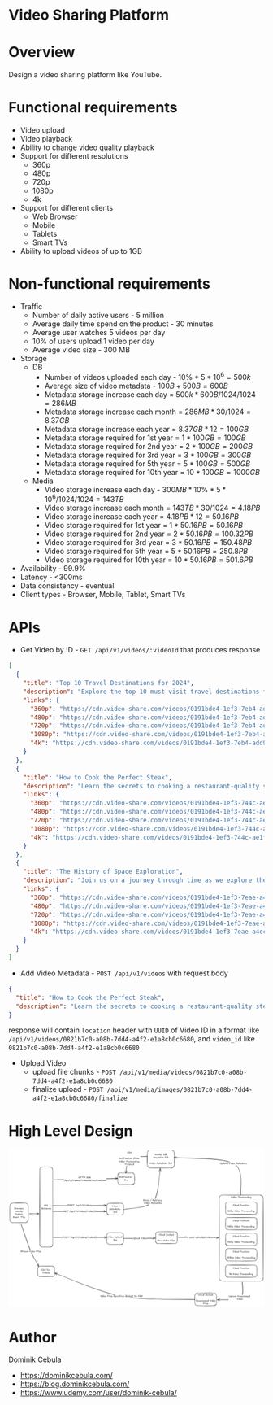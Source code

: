 # Video Sharing Platform

# Overview

Design a video sharing platform like YouTube.

# Functional requirements

* Video upload
* Video playback
* Ability to change video quality playback
* Support for different resolutions
    * 360p
    * 480p
    * 720p
    * 1080p
    * 4k
* Support for different clients
    * Web Browser
    * Mobile
    * Tablets
    * Smart TVs
* Ability to upload videos of up to 1GB

# Non-functional requirements

* Traffic
    * Number of daily active users - 5 million
    * Average daily time spend on the product - 30 minutes
    * Average user watches 5 videos per day
    * 10% of users upload 1 video per day
    * Average video size - 300 MB
* Storage
    * DB
        * Number of videos uploaded each day - $`10\% * 5*10^6 = 500k`$
      * Average size of video metadata - $`100B + 500B = 600B`$
      * Metadata storage increase each day = $`500k * 600B /1024/1024 = 286 MB`$
      * Metadata storage increase each month = $`286MB * 30 /1024 = 8.37 GB`$
      * Metadata storage increase each year = $`8.37GB * 12 = 100 GB`$
      * Metadata storage required for 1st year = $`1 * 100GB = 100GB`$
      * Metadata storage required for 2nd year = $`2 * 100GB = 200GB`$
      * Metadata storage required for 3rd year = $`3 * 100GB = 300GB`$
      * Metadata storage required for 5th year = $`5 * 100GB = 500GB`$
      * Metadata storage required for 10th year = $`10 * 100GB = 1000GB`$
    * Media
        * Video storage increase each day - $`300MB * 10\% * 5*10^6 /1024/1024 = 143 TB`$
        * Video storage increase each month = $`143TB * 30 / 1024 = 4.18PB`$
        * Video storage increase each year = $`4.18PB * 12 = 50.16PB`$
        * Video storage required for 1st year = $`1 * 50.16PB = 50.16PB`$
        * Video storage required for 2nd year = $`2 * 50.16PB = 100.32PB`$
        * Video storage required for 3rd year = $`3 * 50.16PB = 150.48PB`$
        * Video storage required for 5th year = $`5 * 50.16PB = 250.8PB`$
        * Video storage required for 10th year = $`10 * 50.16PB = 501.6PB`$
* Availability - 99.9%
* Latency - <300ms
* Data consistency - eventual
* Client types - Browser, Mobile, Tablet, Smart TVs

# APIs

* Get Video by ID - `GET /api/v1/videos/:videoId` that produces response

```json
[
  {
    "title": "Top 10 Travel Destinations for 2024",
    "description": "Explore the top 10 must-visit travel destinations for 2024! From exotic beaches to historic cities, this list will inspire your next adventure.",
    "links": {
      "360p": "https://cdn.video-share.com/videos/0191bde4-1ef3-7eb4-add9-4c36e1dea811/360p",
      "480p": "https://cdn.video-share.com/videos/0191bde4-1ef3-7eb4-add9-4c36e1dea811/480p",
      "720p": "https://cdn.video-share.com/videos/0191bde4-1ef3-7eb4-add9-4c36e1dea811/720p",
      "1080p": "https://cdn.video-share.com/videos/0191bde4-1ef3-7eb4-add9-4c36e1dea811/1080p",
      "4k": "https://cdn.video-share.com/videos/0191bde4-1ef3-7eb4-add9-4c36e1dea811/4k"
    }
  },
  {
    "title": "How to Cook the Perfect Steak",
    "description": "Learn the secrets to cooking a restaurant-quality steak at home. This step-by-step guide covers everything you need to know to get that perfect sear and juicy flavor.",
    "links": {
      "360p": "https://cdn.video-share.com/videos/0191bde4-1ef3-744c-ae1f-9ce2c219ec75/360p",
      "480p": "https://cdn.video-share.com/videos/0191bde4-1ef3-744c-ae1f-9ce2c219ec75/480p",
      "720p": "https://cdn.video-share.com/videos/0191bde4-1ef3-744c-ae1f-9ce2c219ec75/720p",
      "1080p": "https://cdn.video-share.com/videos/0191bde4-1ef3-744c-ae1f-9ce2c219ec75/1080p",
      "4k": "https://cdn.video-share.com/videos/0191bde4-1ef3-744c-ae1f-9ce2c219ec75/4k"
    }
  },
  {
    "title": "The History of Space Exploration",
    "description": "Join us on a journey through time as we explore the history of space exploration, from the first moon landing to the latest missions to Mars.",
    "links": {
      "360p": "https://cdn.video-share.com/videos/0191bde4-1ef3-7eae-a4ec-6fa4aa5e982c/360p",
      "480p": "https://cdn.video-share.com/videos/0191bde4-1ef3-7eae-a4ec-6fa4aa5e982c/480p",
      "720p": "https://cdn.video-share.com/videos/0191bde4-1ef3-7eae-a4ec-6fa4aa5e982c/720p",
      "1080p": "https://cdn.video-share.com/videos/0191bde4-1ef3-7eae-a4ec-6fa4aa5e982c/1080p",
      "4k": "https://cdn.video-share.com/videos/0191bde4-1ef3-7eae-a4ec-6fa4aa5e982c/4k"
    }
  }
]
```

* Add Video Metadata - `POST /api/v1/videos` with request body

```json
{
  "title": "How to Cook the Perfect Steak",
  "description": "Learn the secrets to cooking a restaurant-quality steak at home. This step-by-step guide covers everything you need to know to get that perfect sear and juicy flavor."
}
```

response will contain `location` header with `UUID` of Video ID in a format like
`/api/v1/videos/0821b7c0-a08b-7dd4-a4f2-e1a8cb0c6680`,
and `video_id` like `0821b7c0-a08b-7dd4-a4f2-e1a8cb0c6680`

* Upload Video
    * upload file chunks - `POST /api/v1/media/videos/0821b7c0-a08b-7dd4-a4f2-e1a8cb0c6680`
    * finalize upload - `POST /api/v1/media/images/0821b7c0-a08b-7dd4-a4f2-e1a8cb0c6680/finalize`

# High Level Design

![diagram.png](diagram.png)

# Author

Dominik Cebula

* https://dominikcebula.com/
* https://blog.dominikcebula.com/
* https://www.udemy.com/user/dominik-cebula/
